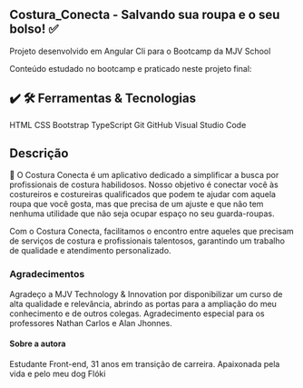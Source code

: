 ## Costura_Conecta - Salvando sua roupa e o seu bolso!  ✅

Projeto desenvolvido em Angular Cli para o Bootcamp da MJV School

 
Conteúdo estudado no bootcamp e praticado neste projeto final:


## ✔️ 🛠️  Ferramentas & Tecnologias
HTML
CSS
Bootstrap
TypeScript
Git
GitHub
Visual Studio Code

## Descrição 

📍 O Costura Conecta é um aplicativo dedicado a simplificar a busca por profissionais de costura habilidosos. Nosso objetivo é conectar você às costureiros e costureiras qualificados que podem te ajudar com aquela roupa que você gosta, mas que precisa de um ajuste e que não tem nenhuma utilidade que não seja ocupar espaço no seu guarda-roupas.

Com o Costura Conecta, facilitamos o encontro entre aqueles que precisam de serviços de costura e profissionais talentosos, garantindo um trabalho de qualidade e atendimento personalizado.

### Agradecimentos ###

Agradeço a MJV Technology & Innovation por disponibilizar um curso de alta qualidade e relevância, abrindo as portas para a ampliação do meu conhecimento e de outros colegas. Agradecimento especial para os professores Nathan Carlos e Alan Jhonnes.

#### Sobre a autora ####

Estudante Front-end, 31 anos em transição de carreira.
Apaixonada pela vida e pelo meu dog Flóki 
